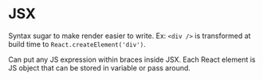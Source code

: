 # JSX

Syntax sugar to make render easier to write. Ex: `<div />` is transformed at build time to `React.createElement('div')`.

Can put any JS expression within braces inside JSX. Each React element is JS object that can be stored in variable or pass around.
